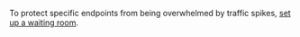 To protect specific endpoints from being overwhelmed by traffic spikes, [set up a waiting room](https://developers.cloudflare.com/waiting-room/about).
